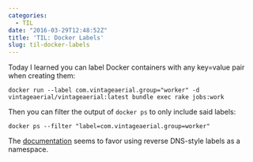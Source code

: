 ```yaml
---
categories:
  - TIL
date: "2016-03-29T12:48:52Z"
title: 'TIL: Docker Labels'
slug: til-docker-labels
---
```


Today I learned you can label Docker containers with any key=value pair when creating them:

    docker run --label com.vintageaerial.group="worker" -d vintageaerial/vintageaerial:latest bundle exec rake jobs:work

Then you can filter the output of `docker ps` to only include said labels:

    docker ps --filter "label=com.vintageaerial.group=worker"

The [documentation](https://docs.docker.com/engine/userguide/labels-custom-metadata/) seems to favor using reverse DNS-style labels as a namespace.
